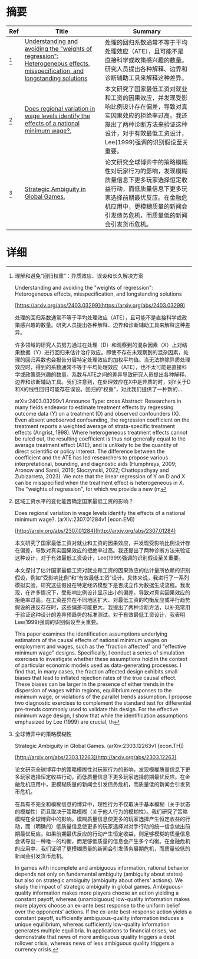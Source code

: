 # 摘要

| Ref | Title | Summary |
| --- | --- | --- |
| [^1] | [Understanding and avoiding the "weights of regression": Heterogeneous effects, misspecification, and longstanding solutions](https://arxiv.org/abs/2403.03299) | 处理的回归系数通常不等于平均处理效应（ATE），且可能不是直接科学或政策感兴趣的数量。研究人员提出各种解释、边界和诊断辅助工具来解释这种差异。 |
| [^2] | [Does regional variation in wage levels identify the effects of a national minimum wage?.](http://arxiv.org/abs/2307.01284) | 本文研究了国家最低工资对就业和工资的因果效应，并发现受影响比例设计存在偏差，导致对真实因果效应的拒绝率过高。我还提出了两种诊断方法来验证这种设计，对于有效最低工资设计，Lee(1999)强调的识别假设至关重要。 |
| [^3] | [Strategic Ambiguity in Global Games.](http://arxiv.org/abs/2303.12263) | 论文研究全球博弈中的策略模糊性对玩家行为的影响，发现模糊质量信息下更多玩家选择恒定收益行动，而低质量信息下更多玩家选择前期最优反应。在金融危机应用中，更模糊质量的新闻会引发债务危机，而质量低的新闻会引发货币危机。 |

# 详细

[^1]: 理解和避免“回归权重”：异质效应、误设和长久解决方案

    Understanding and avoiding the "weights of regression": Heterogeneous effects, misspecification, and longstanding solutions

    [https://arxiv.org/abs/2403.03299](https://arxiv.org/abs/2403.03299)

    处理的回归系数通常不等于平均处理效应（ATE），且可能不是直接科学或政策感兴趣的数量。研究人员提出各种解释、边界和诊断辅助工具来解释这种差异。

    

    许多领域的研究人员努力通过在处理（D）和观察到的混杂因素（X）上对结果数据（Y）进行回归来估计治疗效应。即使不存在未观察到的混杂因素，处理的回归系数也会报告分层特定处理效应的加权平均值。当无法排除异质处理效应时，得到的系数通常不等于平均处理效应（ATE），也不太可能是直接科学或政策感兴趣的数量。系数与ATE之间的差异导致研究人员提出各种解释、边界和诊断辅助工具。我们注意到，在处理效应在X中是异质的时，对Y关于D和X的线性回归可能存在误设。回归的“权重”，对此我们提供了一种新的...

    arXiv:2403.03299v1 Announce Type: cross  Abstract: Researchers in many fields endeavor to estimate treatment effects by regressing outcome data (Y) on a treatment (D) and observed confounders (X). Even absent unobserved confounding, the regression coefficient on the treatment reports a weighted average of strata-specific treatment effects (Angrist, 1998). Where heterogeneous treatment effects cannot be ruled out, the resulting coefficient is thus not generally equal to the average treatment effect (ATE), and is unlikely to be the quantity of direct scientific or policy interest. The difference between the coefficient and the ATE has led researchers to propose various interpretational, bounding, and diagnostic aids (Humphreys, 2009; Aronow and Samii, 2016; Sloczynski, 2022; Chattopadhyay and Zubizarreta, 2023). We note that the linear regression of Y on D and X can be misspecified when the treatment effect is heterogeneous in X. The "weights of regression", for which we provide a new (m
    
[^2]: 区域工资水平的变化能否确定国家最低工资的影响？

    Does regional variation in wage levels identify the effects of a national minimum wage?. (arXiv:2307.01284v1 [econ.EM])

    [http://arxiv.org/abs/2307.01284](http://arxiv.org/abs/2307.01284)

    本文研究了国家最低工资对就业和工资的因果效应，并发现受影响比例设计存在偏差，导致对真实因果效应的拒绝率过高。我还提出了两种诊断方法来验证这种设计，对于有效最低工资设计，Lee(1999)强调的识别假设至关重要。

    

    本文探讨了估计国家最低工资对就业和工资的因果效应的估计量所依赖的识别假设，例如“受影响比例”和“有效最低工资”设计。具体来说，我进行了一系列模拟实验，研究这些假设在特定经济模型下是否成立作为数据生成流程。我发现，在许多情况下，受影响比例设计显示出小的偏差，导致对真实因果效应的拒绝率过高。在工资差异在不同地区扩大、对最低工资的均衡反应或平行趋势假设的违反存在时，这些偏差可能更大。我提出了两种诊断方法，以补充常用于验证这种设计的差异预趋势的标准测试。对于有效最低工资设计，我表明Lee(1999)强调的识别假设至关重要。

    This paper examines the identification assumptions underlying estimators of the causal effects of national minimum wages on employment and wages, such as the "fraction affected" and "effective minimum wage" designs. Specifically, I conduct a series of simulation exercises to investigate whether these assumptions hold in the context of particular economic models used as data-generating processes. I find that, in many cases, the fraction affected design exhibits small biases that lead to inflated rejection rates of the true causal effect. These biases can be larger in the presence of either trends in the dispersion of wages within regions, equilibrium responses to the minimum wage, or violations of the parallel trends assumption. I propose two diagnostic exercises to complement the standard test for differential pre-trends commonly used to validate this design. For the effective minimum wage design, I show that while the identification assumptions emphasized by Lee (1999) are crucial, th
    
[^3]: 全球博弈中的策略模糊性

    Strategic Ambiguity in Global Games. (arXiv:2303.12263v1 [econ.TH])

    [http://arxiv.org/abs/2303.12263](http://arxiv.org/abs/2303.12263)

    论文研究全球博弈中的策略模糊性对玩家行为的影响，发现模糊质量信息下更多玩家选择恒定收益行动，而低质量信息下更多玩家选择前期最优反应。在金融危机应用中，更模糊质量的新闻会引发债务危机，而质量低的新闻会引发货币危机。

    

    在具有不完全和模糊信息的博弈中，理性行为不仅取决于基本模糊（关于状态的模糊性）而且取决于策略模糊（关于他人行为的模糊性）。我们研究了策略模糊在全球博弈中的影响。模糊质量信息使更多的玩家选择产生恒定收益的行动，而（明确的）低质量信息使更多的玩家选择对对手行动的统一信念做出前期最优反应。如果前期最优反应的行动产生恒定收益，则足够模糊的质量信息会诱导出一种唯一的均衡，而足够低质量的信息会产生多个均衡。在金融危机的应用中，我们证明了更模糊质量的新闻会引发债务展期危机，而质量较低的新闻会引发货币危机。

    In games with incomplete and ambiguous information, rational behavior depends not only on fundamental ambiguity (ambiguity about states) but also on strategic ambiguity (ambiguity about others' actions). We study the impact of strategic ambiguity in global games. Ambiguous-quality information makes more players choose an action yielding a constant payoff, whereas (unambiguous) low-quality information makes more players choose an ex-ante best response to the uniform belief over the opponents' actions. If the ex-ante best-response action yields a constant payoff, sufficiently ambiguous-quality information induces a unique equilibrium, whereas sufficiently low-quality information generates multiple equilibria. In applications to financial crises, we demonstrate that news of more ambiguous quality triggers a debt rollover crisis, whereas news of less ambiguous quality triggers a currency crisis.
    

